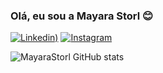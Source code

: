 
### Olá, eu sou a Mayara Storl 😊

[![Linkedin](https://img.shields.io/badge/LinkedIn-0077B5?style=for-the-badge&logo=linkedin&logoColor=white))](www.linkedin.com/in/mayara-storl-315ab9346)
[![Instagram](https://img.shields.io/badge/Gmail-D14836?style=for-the-badge&logo=gmail&logoColor=white)](https://www.instagram.com/storl_may?igsh=ZzdpZHFlbXNjYzNn)

![MayaraStorl GitHub stats](https://github-readme-stats.vercel.app/api?username=anuraghazra&show_icons=true&theme=radical)
